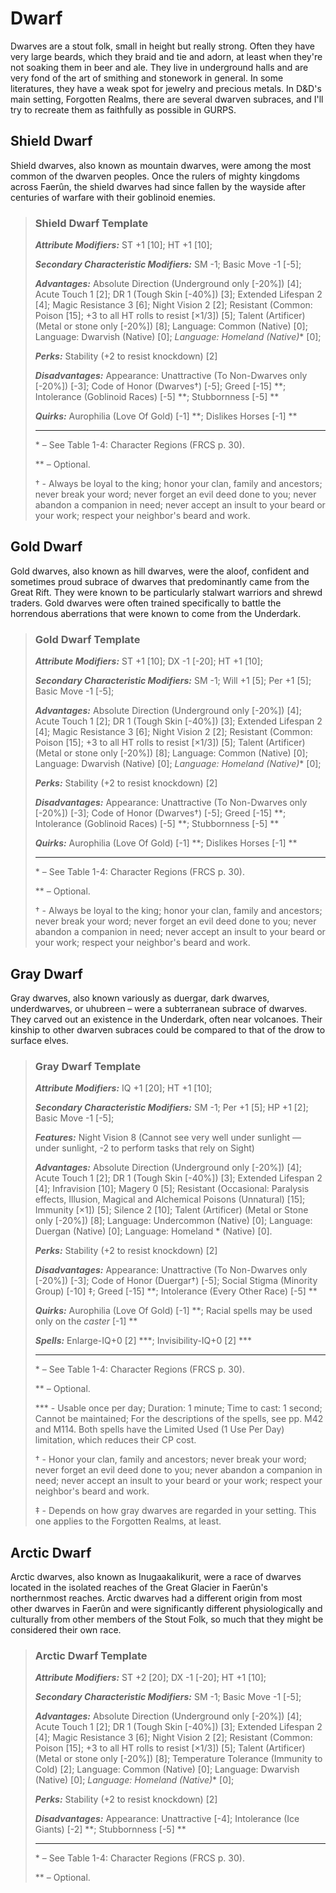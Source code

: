 # Dwarf

Dwarves are a stout folk, small in height but really strong. Often they have very large beards, which they braid and tie and adorn, at least when they're not soaking them in beer and ale. They live in underground halls and are very fond of the art of smithing and stonework in general. In some literatures, they have a weak spot for jewelry and precious metals.
In D&D's main setting, Forgotten Realms, there are several dwarven subraces, and I'll try to recreate them as faithfully as possible in GURPS.

## Shield Dwarf
Shield dwarves, also known as mountain dwarves, were among the most common of the dwarven peoples. Once the rulers of mighty kingdoms across Faerûn, the shield dwarves had since fallen by the wayside after centuries of warfare with their goblinoid enemies.

>### Shield Dwarf Template
>
>***Attribute Modifiers:*** ST +1 [10]; HT +1 [10];
>
>***Secondary Characteristic Modifiers:*** SM -1; Basic Move -1 [-5];
>
>***Advantages:*** Absolute Direction (Underground only [-20%]) [4]; Acute Touch 1 [2]; DR 1 (Tough Skin [-40%]) [3]; Extended Lifespan 2 [4]; Magic Resistance 3 [6]; Night Vision 2 [2]; Resistant (Common: Poison [15]; +3 to all HT rolls to resist [×1/3]) [5]; Talent (Artificer) (Metal or stone only [-20%]) [8]; Language: Common (Native) [0]; Language: Dwarvish (Native) [0]; *Language: Homeland (Native)** [0];
>
>***Perks:*** Stability (+2 to resist knockdown) [2]
>
>***Disadvantages:*** Appearance: Unattractive (To Non-Dwarves only [-20%]) [-3]; Code of Honor (Dwarves†) [-5]; Greed [-15] **; Intolerance (Goblinoid Races) [-5] **; Stubbornness [-5] **
>
>***Quirks:*** Aurophilia (Love Of Gold) [-1] **; Dislikes Horses [-1] **
>
>***
>
>\* – See Table 1-4: Character Regions (FRCS p. 30).
>
>** – Optional.
>
>† - Always be loyal to the king; honor your clan, family and ancestors; never break your word; never forget an evil deed done to you; never abandon a companion in need; never accept an insult to your beard or your work; respect your neighbor's beard and work.
>

## Gold Dwarf
Gold dwarves, also known as hill dwarves, were the aloof, confident and sometimes proud subrace of dwarves that predominantly came from the Great Rift. They were known to be particularly stalwart warriors and shrewd traders. Gold dwarves were often trained specifically to battle the horrendous aberrations that were known to come from the Underdark.

>### Gold Dwarf Template
>
>***Attribute Modifiers:*** ST +1 [10]; DX -1 [-20]; HT +1 [10];
>
>***Secondary Characteristic Modifiers:*** SM -1; Will +1 [5]; Per +1 [5]; Basic Move -1 [-5];
>
>***Advantages:*** Absolute Direction (Underground only [-20%]) [4]; Acute Touch 1 [2]; DR 1 (Tough Skin [-40%]) [3]; Extended Lifespan 2 [4]; Magic Resistance 3 [6]; Night Vision 2 [2]; Resistant (Common: Poison [15]; +3 to all HT rolls to resist [×1/3]) [5]; Talent (Artificer) (Metal or stone only [-20%]) [8]; Language: Common (Native) [0]; Language: Dwarvish (Native) [0]; *Language: Homeland (Native)** [0];
>
>***Perks:*** Stability (+2 to resist knockdown) [2]
>
>***Disadvantages:*** Appearance: Unattractive (To Non-Dwarves only [-20%]) [-3]; Code of Honor (Dwarves†) [-5]; Greed [-15] **; Intolerance (Goblinoid Races) [-5] **; Stubbornness [-5] **
>
>***Quirks:*** Aurophilia (Love Of Gold) [-1] **; Dislikes Horses [-1] **
>
>***
>
>\* – See Table 1-4: Character Regions (FRCS p. 30).
>
>** – Optional.
>
>† - Always be loyal to the king; honor your clan, family and ancestors; never break your word; never forget an evil deed done to you; never abandon a companion in need; never accept an insult to your beard or your work; respect your neighbor's beard and work.
>

## Gray Dwarf
Gray dwarves, also known variously as duergar, dark dwarves, underdwarves, or uhubreen – were a subterranean subrace of dwarves. They carved out an existence in the Underdark, often near volcanoes. Their kinship to other dwarven subraces could be compared to that of the drow to surface elves.

>### Gray Dwarf Template
>
>***Attribute Modifiers:*** IQ +1 [20]; HT +1 [10];
>
>***Secondary Characteristic Modifiers:*** SM -1; Per +1 [5]; HP +1 [2]; Basic Move -1 [-5];
>
>***Features:*** Night Vision 8 (Cannot see very well under sunlight — under sunlight, -2 to perform tasks that rely on Sight)
>
>***Advantages:*** Absolute Direction (Underground only [-20%]) [4]; Acute Touch 1 [2]; DR 1 (Tough Skin [-40%]) [3]; Extended Lifespan 2 [4]; Infravision [10]; Magery 0 [5]; Resistant (Occasional: Paralysis effects, Illusion, Magical and Alchemical Poisons (Unnatural) [15]; Immunity [×1]) [5]; Silence 2 [10]; Talent (Artificer) (Metal or Stone only [-20%]) [8]; Language: Undercommon (Native) [0]; Language: Duergan (Native) [0]; Language: Homeland * (Native) [0].
>
>***Perks:*** Stability (+2 to resist knockdown) [2]
>
>***Disadvantages:*** Appearance: Unattractive (To Non-Dwarves only [-20%]) [-3]; Code of Honor (Duergar†) [-5]; Social Stigma (Minority Group) [-10] ‡; Greed [-15] **; Intolerance (Every Other Race) [-5] **
>
>***Quirks:*** Aurophilia (Love Of Gold) [-1] **; Racial spells may be used only on the *caster* [-1] **
>
>***Spells:*** Enlarge-IQ+0 [2] ***; Invisibility-IQ+0 [2] ***
>
>***
>
>\* – See Table 1-4: Character Regions (FRCS p. 30).
>
>** – Optional.
>
>\*** - Usable once per day; Duration: 1 minute; Time to cast: 1 second; Cannot be maintained; For the descriptions of the spells, see pp. M42 and M114. Both spells have the Limited Used (1 Use Per Day) limitation, which reduces their CP cost.
>
>† - Honor your clan, family and ancestors; never break your word; never forget an evil deed done to you; never abandon a companion in need; never accept an insult to your beard or your work; respect your neighbor's beard and work.
>
>‡ - Depends on how gray dwarves are regarded in your setting. This one applies to the Forgotten Realms, at least.
>

## Arctic Dwarf
Arctic dwarves, also known as Inugaakalikurit, were a race of dwarves located in the isolated reaches of the Great Glacier in Faerûn's northernmost reaches. Arctic dwarves had a different origin from most other dwarves in Faerûn and were significantly different physiologically and culturally from other members of the Stout Folk, so much that they might be considered their own race.

>### Arctic Dwarf Template
>
>***Attribute Modifiers:*** ST +2 [20]; DX -1 [-20]; HT +1 [10];
>
>***Secondary Characteristic Modifiers:*** SM -1; Basic Move -1 [-5];
>
>***Advantages:*** Absolute Direction (Underground only [-20%]) [4]; Acute Touch 1 [2]; DR 1 (Tough Skin [-40%]) [3]; Extended Lifespan 2 [4]; Magic Resistance 3 [6]; Night Vision 2 [2]; Resistant (Common: Poison [15]; +3 to all HT rolls to resist [×1/3]) [5]; Talent (Artificer) (Metal or stone only [-20%]) [8]; Temperature Tolerance (Immunity to Cold) [2]; Language: Common (Native) [0]; Language: Dwarvish (Native) [0]; *Language: Homeland (Native)** [0];
>
>***Perks:*** Stability (+2 to resist knockdown) [2]
>
>***Disadvantages:*** Appearance: Unattractive [-4]; Intolerance (Ice Giants) [-2] **; Stubbornness [-5] **
>
>***
>
>\* – See Table 1-4: Character Regions (FRCS p. 30).
>
>** – Optional.
>
